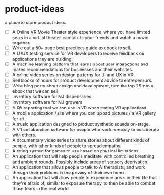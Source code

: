 # product-ideas
a place to store product ideas.

- [ ] A Online VR Movie Theater style experience, where you have limited seats in a virtual theater, can talk to your friends and watch a movie together.  
- [ ] Write out a 50+ page best practices guide as ebook to sell. 
- [ ] A UI/UX testing service for VR developers to receive feedback on applications they are building.
- [ ] A machine learning platform that learns about user interactions and makes recommendations for businesses and their websites.  
- [ ] A online video series on design patterns for UI and UX in VR.  
- [ ] Sell blocks of hours for product development advice to entrepeneurs.   
- [ ] Write blog posts about design and development, turn the top 25 into a ebook that we can sell  
- [ ] Inventory software for MJ dispensaries  
- [ ] Inventory software for MJ growers  
- [ ] A QA reporting tool we can use in VR when testing VR applications.
- [ ] A mobile application / site where you can upload pictures / a VR gallery for art.
- [ ] A music application designed to product synthetic sounds on-stage.
- [ ] A VR collaboration software for people who work remotely to collaborate with others.
- [ ] A documentary video series to share stories about different kinds of people, with other kinds of people to spread empathy.
- [ ] A rating system for games to use based on physical limitations.
- [ ] An application that will help people meditate, with controlled breathing and ambient sounds. Possibly include areas of sensory deprivation.
- [ ] An application that allows people to talk to AI therapists, and work through their problems in the privacy of their own home.
- [ ] An application that will allow people to experience areas in their life that they're afraid of, similar to exposure therapy, to then be able to combat those fears in the real world.
